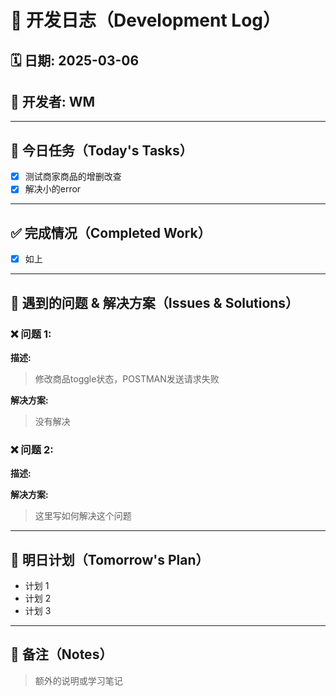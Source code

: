 # 📌 开发日志（Development Log）

## 🗓 日期: 2025-03-06  
## 👤 开发者: WM

---

## 🚀 今日任务（Today's Tasks）
- [x] 测试商家商品的增删改查
- [x] 解决小的error

---

## ✅ 完成情况（Completed Work）
- [x] 如上

---

## 🐞 遇到的问题 & 解决方案（Issues & Solutions）
### ❌ 问题 1:  
**描述:**  
> 修改商品toggle状态，POSTMAN发送请求失败

**解决方案:**  
> 没有解决

### ❌ 问题 2:  
**描述:**  

> 

**解决方案:**  

> 这里写如何解决这个问题  

---

## 🔧 明日计划（Tomorrow's Plan）
- 计划 1
- 计划 2
- 计划 3

---

## 📝 备注（Notes）
> 额外的说明或学习笔记